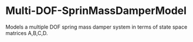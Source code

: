 # Multi-DOF-SprinMassDamperModel
Models a multiple DOF spring mass damper system in terms of state space matrices A,B,C,D.
